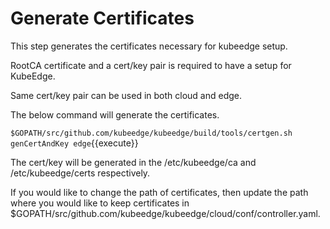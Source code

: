 # Generate Certificates

This step generates the certificates necessary for kubeedge setup.

RootCA certificate and a cert/key pair is required to have a setup for KubeEdge. 

Same cert/key pair can be used in both cloud and edge.

The below command will generate the certificates.

`$GOPATH/src/github.com/kubeedge/kubeedge/build/tools/certgen.sh genCertAndKey edge`{{execute}}

The cert/key will be generated in the /etc/kubeedge/ca and /etc/kubeedge/certs respectively.

If you would like to change the path of certificates, then update the path where you would like to keep certificates in 
$GOPATH/src/github.com/kubeedge/kubeedge/cloud/conf/controller.yaml.